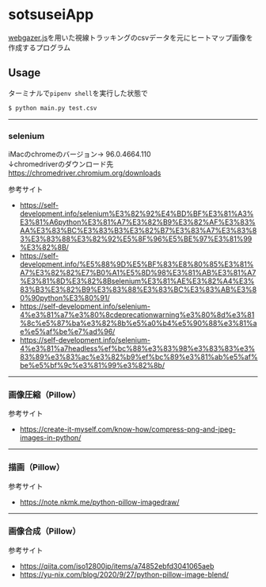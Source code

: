 # sotsuseiApp

[webgazer.js](https://github.com/sawasick/sotsusei)を用いた視線トラッキングのcsvデータを元にヒートマップ画像を作成するプログラム
## Usage
ターミナルで`pipenv shell`を実行した状態で
``` zsh
$ python main.py test.csv
```

---
### selenium
iMacのchromeのバージョン→ 96.0.4664.110  
↓chromedriverのダウンロード先  
https://chromedriver.chromium.org/downloads

参考サイト
- https://self-development.info/selenium%E3%82%92%E4%BD%BF%E3%81%A3%E3%81%A6python%E3%81%A7%E3%82%B9%E3%82%AF%E3%83%AA%E3%83%BC%E3%83%B3%E3%82%B7%E3%83%A7%E3%83%83%E3%83%88%E3%82%92%E5%8F%96%E5%BE%97%E3%81%99%E3%82%8B/
- https://self-development.info/%E5%88%9D%E5%BF%83%E8%80%85%E3%81%A7%E3%82%82%E7%B0%A1%E5%8D%98%E3%81%AB%E3%81%A7%E3%81%8D%E3%82%8Bselenium%E3%81%AE%E3%82%A4%E3%83%B3%E3%82%B9%E3%83%88%E3%83%BC%E3%83%AB%E3%80%90python%E3%80%91/
- https://self-development.info/selenium-4%e3%81%a7%e3%80%8cdeprecationwarning%e3%80%8d%e3%81%8c%e5%87%ba%e3%82%8b%e5%a0%b4%e5%90%88%e3%81%ae%e5%af%be%e7%ad%96/
- https://self-development.info/selenium-4%e3%81%a7headless%ef%bc%88%e3%83%98%e3%83%83%e3%83%89%e3%83%ac%e3%82%b9%ef%bc%89%e3%81%ab%e5%af%be%e5%bf%9c%e3%81%99%e3%82%8b/

---
### 画像圧縮（Pillow）
参考サイト
- https://create-it-myself.com/know-how/compress-png-and-jpeg-images-in-python/

---
### 描画（Pillow）
参考サイト
- https://note.nkmk.me/python-pillow-imagedraw/

---
### 画像合成（Pillow）
参考サイト
- https://qiita.com/iso12800jp/items/a74852ebfd3041065aeb
- https://yu-nix.com/blog/2020/9/27/python-pillow-image-blend/